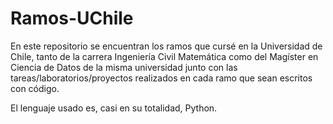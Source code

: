 # Ramos-UChile

En este repositorio se encuentran los ramos que cursé en la Universidad de Chile, tanto de la carrera Ingeniería Civil Matemática como del Magíster en Ciencia de Datos de la misma universidad junto con las tareas/laboratorios/proyectos realizados en cada ramo que sean escritos con código.

El lenguaje usado es, casi en su totalidad, Python.
